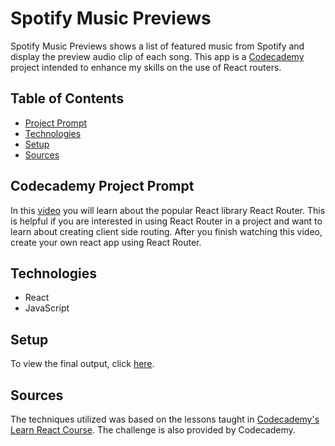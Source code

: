 # **Spotify Music Previews**

Spotify Music Previews shows a list of featured music from Spotify and display the preview audio clip of each song. This app is a [Codecademy](https://www.codecademy.com/learn/react-101) project intended to enhance my skills on the use of React routers.

## Table of Contents

- [Project Prompt](#codecademy-project-prompt)
- [Technologies](#technologies)
- [Setup](#setup)
- [Sources](#sources)

## Codecademy Project Prompt

In this [video](https://www.youtube.com/watch?v=Law7wfdg_ls/) you will learn about the popular React library React Router. This is helpful if you are interested in using React Router in a project and want to learn about creating client side routing. After you finish watching this video, create your own react app using React Router.

## Technologies

- React
- JavaScript

## Setup

To view the final output, click [here](https://daniellabrador-codecademy-router-tutorial.netlify.app).

## Sources

The techniques utilized was based on the lessons taught in [Codecademy's Learn React Course](https://www.codecademy.com/learn/react-101). The challenge is also provided by Codecademy.
